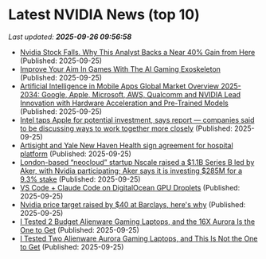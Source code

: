 # Latest NVIDIA News (top 10)
_Last updated: **2025-09-26 09:56:58**_

- [Nvidia Stock Falls. Why This Analyst Backs a Near 40% Gain from Here](https://biztoc.com/x/f68452bcbaac3e6c) (Published: 2025-09-25)
- [Improve Your Aim In Games With The AI Gaming Exoskeleton](https://www.geeky-gadgets.com/exoskeleton-aim-assist-project/) (Published: 2025-09-25)
- [Artificial Intelligence in Mobile Apps Global Market Overview 2025-2034: Google, Apple, Microsoft, AWS, Qualcomm and NVIDIA Lead Innovation with Hardware Acceleration and Pre-Trained Models](https://www.globenewswire.com/news-release/2025/09/25/3156065/28124/en/Artificial-Intelligence-in-Mobile-Apps-Global-Market-Overview-2025-2034-Google-Apple-Microsoft-AWS-Qualcomm-and-NVIDIA-Lead-Innovation-with-Hardware-Acceleration-and-Pre-Trained-Mo.html) (Published: 2025-09-25)
- [Intel taps Apple for potential investment, says report — companies said to be discussing ways to work together more closely](https://www.tomshardware.com/pc-components/cpus/intel-taps-apple-for-potential-investment-says-report-companies-said-to-be-discussing-ways-to-work-together-more-closely) (Published: 2025-09-25)
- [Artisight and Yale New Haven Health sign agreement for hospital platform](https://www.hospitalmanagement.net/news/artisight-yale-health-contract-platform/) (Published: 2025-09-25)
- [London-based “neocloud” startup Nscale raised a $1.1B Series B led by Aker, with Nvidia participating; Aker says it is investing $285M for a 9.3% stake](https://biztoc.com/x/f9a595311af4ac31) (Published: 2025-09-25)
- [VS Code + Claude Code on DigitalOcean GPU Droplets](https://www.digitalocean.com/community/tutorials/claude-code-gpu-droplets-vscode) (Published: 2025-09-25)
- [Nvidia price target raised by $40 at Barclays, here's why](https://thefly.com/permalinks/entry.php/id4202818/NVDA-Nvidia-price-target-raised-by--at-Barclays-heres-why) (Published: 2025-09-25)
- [I Tested 2 Budget Alienware Gaming Laptops, and the 16X Aurora Is the One to Get](https://www.cnet.com/tech/computing/i-tested-two-budget-alienware-gaming-laptops-and-the-16x-aurora-is-the-one-to-get/) (Published: 2025-09-25)
- [I Tested Two Alienware Aurora Gaming Laptops, and This Is Not the One to Get](https://www.cnet.com/tech/computing/i-tested-two-alienware-aurora-gaming-laptops-and-this-is-not-the-one-to-get/) (Published: 2025-09-25)
